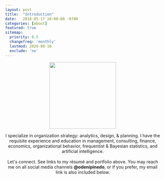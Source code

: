 ```yaml
---
layout: post
title:  "Introduction"
date:   2018-05-17 18:00:00 -0700
categories: [about]
featured: true
sitemap:
  priority: 0.5
  changefreq: 'monthly'
  lastmod: 2020-08-10
  exclude: 'no'
---
```


<p align="center">
  <img src="https://pinedo.org/assets/png/dpinedo_photo.png" height="216" width="216">
</p>

<p align="center">
I specialize in organization strategy: analytics, design, & planning. I have the requisite experience and education in management, consulting, finance, economics, organizational behavior, frequentist & Bayesian statistics, and artificial intelligence.
<br><br>
Let's connect. See links to my résumé and portfolio above. You may reach me on all social media channels <span style="font-weight:bold">@odenipinedo</span>, or if you prefer, my email link is also included below.
</p>
